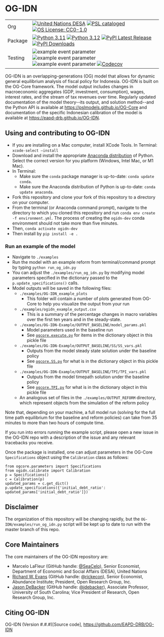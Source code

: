# OG-IDN

| | |
| --- | --- |
| Org | [![United Nations DESA](https://img.shields.io/badge/United%20Nations%20DESA-blue)](https://www.un.org/en/desa) [![PSL cataloged](https://img.shields.io/badge/PSL-cataloged-a0a0a0.svg)](https://www.PSLmodels.org) [![OS License: CC0-1.0](https://img.shields.io/badge/OS%20License-CC0%201.0-yellow)](https://github.com/EAPD-DRB/OG-IDN/blob/main/LICENSE) |
| Package | [![Python 3.11](https://img.shields.io/badge/python-3.11-blue.svg)](https://www.python.org/downloads/release/python-31111/) [![Python 3.12](https://img.shields.io/badge/python-3.12-blue.svg)](https://www.python.org/downloads/release/python-3129/) [![PyPI Latest Release](https://img.shields.io/pypi/v/ogidn.svg)](https://pypi.org/project/ogidn/) [![PyPI Downloads](https://img.shields.io/pypi/dm/ogidn.svg?label=PyPI%20downloads)](https://pypi.org/project/ogidn/) |
| Testing | ![example event parameter](https://github.com/EAPD-DRB/OG-IDN/actions/workflows/build_and_test.yml/badge.svg?branch=main) ![example event parameter](https://github.com/EAPD-DRB/OG-IDN/actions/workflows/deploy_docs.yml/badge.svg?branch=main) ![example event parameter](https://github.com/EAPD-DRB/OG-IDN/actions/workflows/check_format.yml/badge.svg?branch=main) [![Codecov](https://codecov.io/gh/EAPD-DRB/OG-IDN/branch/main/graph/badge.svg)](https://codecov.io/gh/EAPD-DRB/OG-IDN) |

OG-IDN is an overlapping-generations (OG) model that allows for dynamic general equilibrium analysis of fiscal policy for Indonesia. OG-IDN is built on the OG-Core framework. The model output includes changes in macroeconomic aggregates (GDP, investment, consumption), wages, interest rates, and the stream of tax revenues over time. Regularly updated documentation of the model theory--its output, and solution method--and the Python API is available at https://pslmodels.github.io/OG-Core and documentation of the specific Indonesian calibration of the model is available at https://eapd-drb.github.io/OG-IDN.


## Using and contributing to OG-IDN

* If you are installing on a Mac computer, install XCode Tools. In Terminal: `xcode-select —install`
* Download and install the appropriate [Anaconda distribution](https://www.anaconda.com/products/distribution#Downloads) of Python. Select the correct version for you platform (Windows, Intel Mac, or M1 Mac).
* In Terminal:
  * Make sure the `conda` package manager is up-to-date: `conda update conda`.
  * Make sure the Anaconda distribution of Python is up-to-date: `conda update anaconda`.
* Fork this repository and clone your fork of this repository to a directory on your computer.
* From the terminal (or Anaconda command prompt), navigate to the directory to which you cloned this repository and run `conda env create -f environment.yml`. The process of creating the `ogidn-dev` conda environment should not take more than five minutes.
* Then, `conda activate ogidn-dev`
* Then install by `pip install -e .`
### Run an example of the model
* Navigate to `./examples`
* Run the model with an example reform from terminal/command prompt by typing `python run_og_idn.py`
* You can adjust the `./examples/run_og_idn.py` by modifying model parameters specified in the dictionary passed to the `p.update_specifications()` calls.
* Model outputs will be saved in the following files:
  * `./examples/OG-IDN_example_plots`
    * This folder will contain a number of plots generated from OG-Core to help you visualize the output from your run
  * `./examples/ogidn_example_output.csv`
    * This is a summary of the percentage changes in macro variables over the first ten years and in the steady-state.
  * `./examples/OG-IDN-Example/OUTPUT_BASELINE/model_params.pkl`
    * Model parameters used in the baseline run
    * See [`ogcore.execute.py`](https://github.com/PSLmodels/OG-Core/blob/master/ogcore/execute.py) for items in the dictionary object in this pickle file
  * `./examples/OG-IDN-Example/OUTPUT_BASELINE/SS/SS_vars.pkl`
    * Outputs from the model steady state solution under the baseline policy
    * See [`ogcore.SS.py`](https://github.com/PSLmodels/OG-Core/blob/master/ogcore/SS.py) for what is in the dictionary object in this pickle file
  * `./examples/OG-IDN-Example/OUTPUT_BASELINE/TPI/TPI_vars.pkl`
    * Outputs from the model timepath solution under the baseline policy
    * See [`ogcore.TPI.py`](https://github.com/PSLmodels/OG-Core/blob/master/ogcore/TPI.py) for what is in the dictionary object in this pickle file
  * An analogous set of files in the `./examples/OUTPUT_REFORM` directory, which represent objects from the simulation of the reform policy

Note that, depending on your machine, a full model run (solving for the full time path equilibrium for the baseline and reform policies) can take from 35 minutes to more than two hours of compute time.

If you run into errors running the example script, please open a new issue in the OG-IDN repo with a description of the issue and any relevant tracebacks you receive.

Once the package is installed, one can adjust parameters in the OG-Core `Specifications` object using the `Calibration` class as follows:

```
from ogcore.parameters import Specifications
from ogidn.calibrate import Calibration
p = Specifications()
c = Calibration(p)
updated_params = c.get_dict()
p.update_specifications({'initial_debt_ratio': updated_params['initial_debt_ratio']})
```

## Disclaimer
The organization of this repository will be changing rapidly, but the `OG-IDN/examples/run_og_idn.py` script will be kept up to date to run with the master branch of this repo.

## Core Maintainers

The core maintainers of the OG-IDN repository are:

* Marcelo LaFleur (GitHub handle: [@SeaCelo](https://github.com/SeaCelo)), Senior Economist, Department of Economic and Social Affairs (DESA), United Nations
* [Richard W. Evans](https://sites.google.com/site/rickecon/) (GitHub handle: [@rickecon](https://github.com/rickecon)), Senior Economist, Abundance Institute; President, Open Research Group, Inc.
* [Jason DeBacker](https://jasondebacker.com) (GitHub handle: [@jdebacker](https://github.com/jdebacker)), Associate Professor, University of South Carolina; Vice President of Research, Open Research Group, Inc.

## Citing OG-IDN

OG-IDN (Version #.#.#)[Source code], https://github.com/EAPD-DRB/OG-IDN
